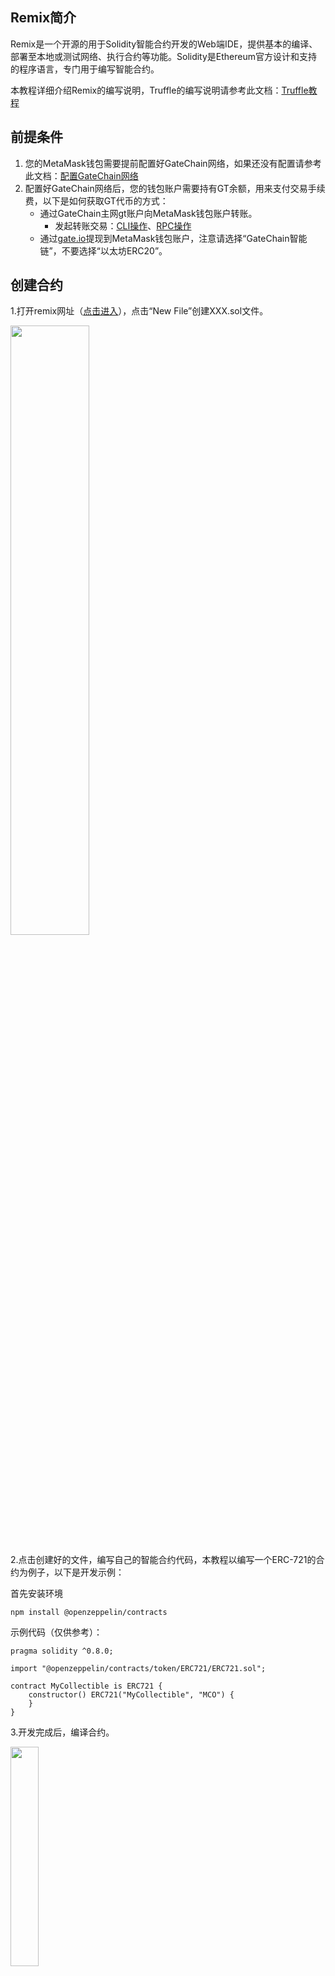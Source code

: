 
## Remix简介
Remix是一个开源的用于Solidity智能合约开发的Web端IDE，提供基本的编译、部署至本地或测试网络、执行合约等功能。Solidity是Ethereum官方设计和支持的程序语言，专门用于编写智能合约。

本教程详细介绍Remix的编写说明，Truffle的编写说明请参考此文档：[Truffle教程](./tool-truffle.md)

## 前提条件

1. 您的MetaMask钱包需要提前配置好GateChain网络，如果还没有配置请参考此文档：[配置GateChain网络](./tool-metamask.md)
2. 配置好GateChain网络后，您的钱包账户需要持有GT余额，用来支付交易手续费，以下是如何获取GT代币的方式：
	- 通过GateChain主网gt账户向MetaMask钱包账户转账。
		- 发起转账交易：[CLI操作](../developers/cli/tx.md#发送交易)、[RPC操作](../developers/api/tx.md#发送交易)
	- 通过<a href="https://www.gate.io/cn" target="_blank">gate.io</a>提现到MetaMask钱包账户，注意请选择“GateChain智能链”，不要选择“以太坊ERC20”。

## 创建合约

1.打开remix网址（<a href="http://remix.ethereum.org" target="_blank">点击进入</a>），点击“New File”创建XXX.sol文件。

<img src="../../images/remix1.png"  height=50% width=50%>

2.点击创建好的文件，编写自己的智能合约代码，本教程以编写一个ERC-721的合约为例子，以下是开发示例：

首先安装环境

```
npm install @openzeppelin/contracts
```

示例代码（仅供参考）：

```
pragma solidity ^0.8.0;

import "@openzeppelin/contracts/token/ERC721/ERC721.sol";

contract MyCollectible is ERC721 {
    constructor() ERC721("MyCollectible", "MCO") {
    }
}
```

3.开发完成后，编译合约。

<img src="../../images/remix2.png"  height=30% width=30%>

## 合约部署和交互

1.编译成功后，开始部署合约。

<img src="../../images/remix3.png"  height=30% width=30%>

2.点击“Deploy”开始部署合约，跳转到MetaMask与您的账户连接。

>（请确保MetaMask网络已切换到GateChain）

<img src="../../images/remix4.png"  height=30% width=30%>
	
3.打开部署好的合约，就可以选择某项功能与MetaMask进行交互啦!

<img src="../../images/remix5.png"  height=30% width=30%>
	
4.查询合约交互的交易详细信息，可以去gatechain浏览器查看。

>区块浏览器地址：<a href="https://gatescan.org/txs" target="_blank">点击进入</a>
>
>ERC-721的Mint交易记录示例：<a href="https://gatescan.org/tx/0xcb26d417b550e11d86a0042873383bf5eae69209c4f8a5823071d0edd0501626" target="_blank">点击进入</a>





